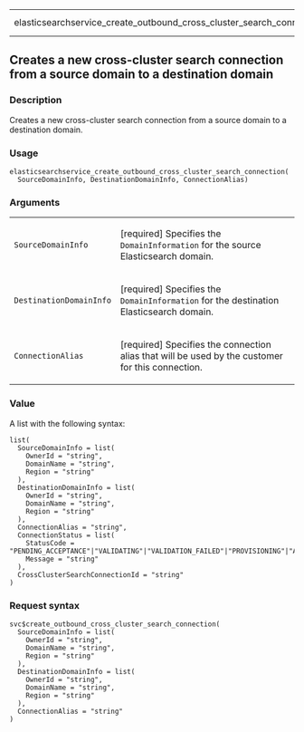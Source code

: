 <table style="width: 100%;">
<tbody>
<tr class="odd">
<td>elasticsearchservice_create_outbound_cross_cluster_search_connection</td>
<td style="text-align: right;">R Documentation</td>
</tr>
</tbody>
</table>

## Creates a new cross-cluster search connection from a source domain to a destination domain

### Description

Creates a new cross-cluster search connection from a source domain to a
destination domain.

### Usage

    elasticsearchservice_create_outbound_cross_cluster_search_connection(
      SourceDomainInfo, DestinationDomainInfo, ConnectionAlias)

### Arguments

<table>
<colgroup>
<col style="width: 35%" />
<col style="width: 65%" />
</colgroup>
<tbody>
<tr class="odd">
<td><code
id="elasticsearchservice_create_outbound_cross_cluster_search_connection_:_SourceDomainInfo">SourceDomainInfo</code></td>
<td><p>[required] Specifies the <code>DomainInformation</code> for the
source Elasticsearch domain.</p></td>
</tr>
<tr class="even">
<td><code
id="elasticsearchservice_create_outbound_cross_cluster_search_connection_:_DestinationDomainInfo">DestinationDomainInfo</code></td>
<td><p>[required] Specifies the <code>DomainInformation</code> for the
destination Elasticsearch domain.</p></td>
</tr>
<tr class="odd">
<td><code
id="elasticsearchservice_create_outbound_cross_cluster_search_connection_:_ConnectionAlias">ConnectionAlias</code></td>
<td><p>[required] Specifies the connection alias that will be used by
the customer for this connection.</p></td>
</tr>
</tbody>
</table>

### Value

A list with the following syntax:

    list(
      SourceDomainInfo = list(
        OwnerId = "string",
        DomainName = "string",
        Region = "string"
      ),
      DestinationDomainInfo = list(
        OwnerId = "string",
        DomainName = "string",
        Region = "string"
      ),
      ConnectionAlias = "string",
      ConnectionStatus = list(
        StatusCode = "PENDING_ACCEPTANCE"|"VALIDATING"|"VALIDATION_FAILED"|"PROVISIONING"|"ACTIVE"|"REJECTED"|"DELETING"|"DELETED",
        Message = "string"
      ),
      CrossClusterSearchConnectionId = "string"
    )

### Request syntax

    svc$create_outbound_cross_cluster_search_connection(
      SourceDomainInfo = list(
        OwnerId = "string",
        DomainName = "string",
        Region = "string"
      ),
      DestinationDomainInfo = list(
        OwnerId = "string",
        DomainName = "string",
        Region = "string"
      ),
      ConnectionAlias = "string"
    )
